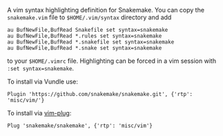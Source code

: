 A vim syntax highlighting definition for Snakemake.
You can copy the `snakemake.vim` file to `$HOME/.vim/syntax` directory and add

    au BufNewFile,BufRead Snakefile set syntax=snakemake
    au BufNewFile,BufRead *.rules set syntax=snakemake
    au BufNewFile,BufRead *.snakefile set syntax=snakemake
    au BufNewFile,BufRead *.snake set syntax=snakemake

to your `$HOME/.vimrc` file. Highlighting can be forced in a vim session with `:set syntax=snakemake`.

To install via Vundle use:

    Plugin 'https://github.com/snakemake/snakemake.git', {'rtp': 'misc/vim/'}

To install via [vim-plug]( https://github.com/junegunn/vim-plug):

    Plug 'snakemake/snakemake', {'rtp': 'misc/vim'}

